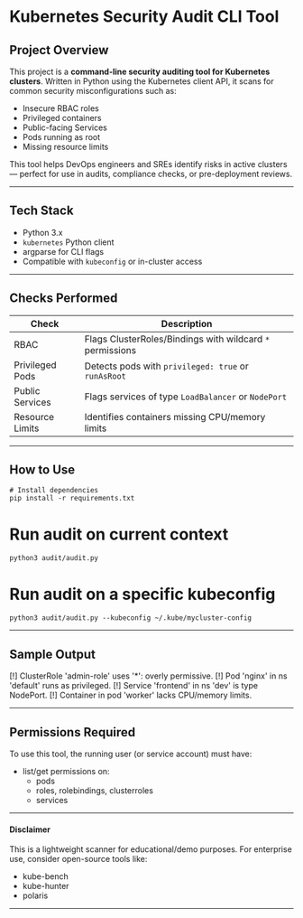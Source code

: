 # Kubernetes Security Audit CLI Tool

## Project Overview

This project is a **command-line security auditing tool for Kubernetes clusters**. Written in Python using the Kubernetes client API, it scans for common security misconfigurations such as:

- Insecure RBAC roles
- Privileged containers
- Public-facing Services
- Pods running as root
- Missing resource limits

This tool helps DevOps engineers and SREs identify risks in active clusters — perfect for use in audits, compliance checks, or pre-deployment reviews.

---

## Tech Stack

- Python 3.x
- `kubernetes` Python client
- argparse for CLI flags
- Compatible with `kubeconfig` or in-cluster access

---

## Checks Performed

| Check | Description |
|-------|-------------|
| RBAC | Flags ClusterRoles/Bindings with wildcard `*` permissions |
| Privileged Pods | Detects pods with `privileged: true` or `runAsRoot` |
| Public Services | Flags services of type `LoadBalancer` or `NodePort` |
| Resource Limits | Identifies containers missing CPU/memory limits |

---

## How to Use

```
# Install dependencies
pip install -r requirements.txt
```

# Run audit on current context
```
python3 audit/audit.py
```

# Run audit on a specific kubeconfig
```
python3 audit/audit.py --kubeconfig ~/.kube/mycluster-config
```
---

## Sample Output
[!] ClusterRole 'admin-role' uses '*': overly permissive.
[!] Pod 'nginx' in ns 'default' runs as privileged.
[!] Service 'frontend' in ns 'dev' is type NodePort.
[!] Container in pod 'worker' lacks CPU/memory limits.

---

## Permissions Required
To use this tool, the running user (or service account) must have:
- list/get permissions on:
  - pods
  - roles, rolebindings, clusterroles
  - services
  
---

#### Disclaimer

This is a lightweight scanner for educational/demo purposes. For enterprise use, consider open-source tools like:
- kube-bench
- kube-hunter
- polaris

---